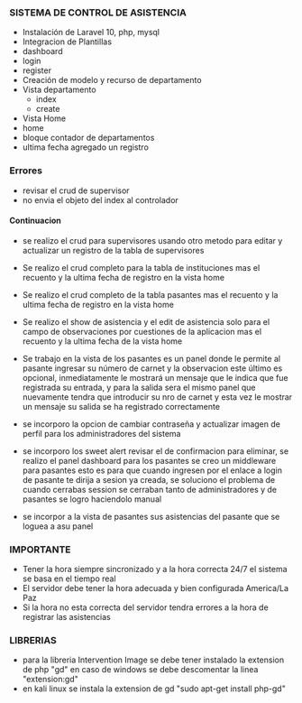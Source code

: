 ### SISTEMA DE CONTROL DE ASISTENCIA
- Instalación de Laravel 10, php, mysql
- Integracion de Plantillas
 - dashboard
 - login
 - register
- Creación de modelo y recurso de departamento
- Vista departamento
  - index
  - create
- Vista Home
 - home
 - bloque contador de departamentos
 - ultima fecha agregado un registro

### Errores

- revisar el crud de supervisor
- no envia el objeto del index al controlador

#### Continuacion

- se realizo el crud para supervisores usando otro metodo para editar y actualizar un registro de la tabla de supervisores

- Se realizo el crud completo para la tabla de instituciones mas el recuento y la ultima fecha de registro en la vista home

- Se realizo el crud completo de la tabla pasantes mas el recuento y la ultima fecha de registro en la vista home

- Se realizo el show de asistencia y el edit de asistencia solo para el campo de observaciones por cuestiones de la aplicacion mas el recuento y la ultima fecha de la vista home

- Se trabajo en la vista de los pasantes es un panel donde le permite al pasante ingresar su número de carnet y la observacion este último es opcional, inmediatamente le mostrará un mensaje que le indica que fue registrada su entrada, y para la salida sera el mismo panel que nuevamente tendra que introducir su nro de carnet y esta vez le mostrar un mensaje su salida se ha registrado correctamente

- se incorporo la opcion de cambiar contraseña y actualizar imagen de perfil para los administradores del sistema

- se incorporo los sweet alert revisar el de confirmacion para eliminar, se realizo el panel dashboard para los pasantes se creo un middleware para pasantes esto es para que cuando ingresen por el enlace a login de pasante te dirija a sesion ya creada, se soluciono el problema de cuando cerrabas session se cerraban tanto de administradores y de pasantes se logro haciendolo manual

- se incorpor a la vista de pasantes sus asistencias del pasante que se loguea a asu panel

### IMPORTANTE

- Tener la hora siempre sincronizado y a la hora correcta 24/7 el sistema se basa en el tiempo real
- El servidor debe tener la hora adecuada y bien configurada America/La Paz 
- Si la hora no esta correcta del servidor tendra errores a la hora de registrar las asistencias

### LIBRERIAS
- para la libreria Intervention Image se debe tener instalado la extension de php "gd" en caso de windows se debe descomentar la linea "extension:gd"
- en kali linux se instala la extension de gd "sudo apt-get install php-gd"
